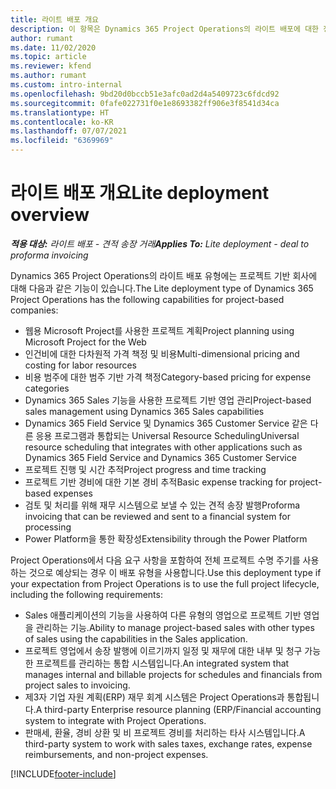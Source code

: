 ```yaml
---
title: 라이트 배포 개요
description: 이 항목은 Dynamics 365 Project Operations의 라이트 배포에 대한 정보를 제공합니다.
author: rumant
ms.date: 11/02/2020
ms.topic: article
ms.reviewer: kfend
ms.author: rumant
ms.custom: intro-internal
ms.openlocfilehash: 9bd20d0bccb51e3afc0ad2d4a5409723c6fdcd92
ms.sourcegitcommit: 0fafe022731f0e1e8693382ff906e3f8541d34ca
ms.translationtype: HT
ms.contentlocale: ko-KR
ms.lasthandoff: 07/07/2021
ms.locfileid: "6369969"
---
```

# <a name="lite-deployment-overview"></a><span data-ttu-id="86fba-103">라이트 배포 개요</span><span class="sxs-lookup"><span data-stu-id="86fba-103">Lite deployment overview</span></span>

<span data-ttu-id="86fba-104">_**적용 대상:** 라이트 배포 - 견적 송장 거래_</span><span class="sxs-lookup"><span data-stu-id="86fba-104">_**Applies To:** Lite deployment - deal to proforma invoicing_</span></span>

<span data-ttu-id="86fba-105">Dynamics 365 Project Operations의 라이트 배포 유형에는 프로젝트 기반 회사에 대해 다음과 같은 기능이 있습니다.</span><span class="sxs-lookup"><span data-stu-id="86fba-105">The Lite deployment type of Dynamics 365 Project Operations has the following capabilities for project-based companies:</span></span>

- <span data-ttu-id="86fba-106">웹용 Microsoft Project를 사용한 프로젝트 계획</span><span class="sxs-lookup"><span data-stu-id="86fba-106">Project planning using Microsoft Project for the Web</span></span>
- <span data-ttu-id="86fba-107">인건비에 대한 다차원적 가격 책정 및 비용</span><span class="sxs-lookup"><span data-stu-id="86fba-107">Multi-dimensional pricing and costing for labor resources</span></span>
- <span data-ttu-id="86fba-108">비용 범주에 대한 범주 기반 가격 책정</span><span class="sxs-lookup"><span data-stu-id="86fba-108">Category-based pricing for expense categories</span></span>
- <span data-ttu-id="86fba-109">Dynamics 365 Sales 기능을 사용한 프로젝트 기반 영업 관리</span><span class="sxs-lookup"><span data-stu-id="86fba-109">Project-based sales management using Dynamics 365 Sales capabilities</span></span>
- <span data-ttu-id="86fba-110">Dynamics 365 Field Service 및 Dynamics 365 Customer Service 같은 다른 응용 프로그램과 통합되는 Universal Resource Scheduling</span><span class="sxs-lookup"><span data-stu-id="86fba-110">Universal resource scheduling that integrates with other applications such as Dynamics 365 Field Service and Dynamics 365 Customer Service</span></span>
- <span data-ttu-id="86fba-111">프로젝트 진행 및 시간 추적</span><span class="sxs-lookup"><span data-stu-id="86fba-111">Project progress and time tracking</span></span>
- <span data-ttu-id="86fba-112">프로젝트 기반 경비에 대한 기본 경비 추적</span><span class="sxs-lookup"><span data-stu-id="86fba-112">Basic expense tracking for project-based expenses</span></span>
- <span data-ttu-id="86fba-113">검토 및 처리를 위해 재무 시스템으로 보낼 수 있는 견적 송장 발행</span><span class="sxs-lookup"><span data-stu-id="86fba-113">Proforma invoicing that can be reviewed and sent to a financial system for processing</span></span>
- <span data-ttu-id="86fba-114">Power Platform을 통한 확장성</span><span class="sxs-lookup"><span data-stu-id="86fba-114">Extensibility through the Power Platform</span></span>

<span data-ttu-id="86fba-115">Project Operations에서 다음 요구 사항을 포함하여 전체 프로젝트 수명 주기를 사용하는 것으로 예상되는 경우 이 배포 유형을 사용합니다.</span><span class="sxs-lookup"><span data-stu-id="86fba-115">Use this deployment type if your expectation from Project Operations is to use the full project lifecycle, including the following requirements:</span></span>

- <span data-ttu-id="86fba-116">Sales 애플리케이션의 기능을 사용하여 다른 유형의 영업으로 프로젝트 기반 영업을 관리하는 기능.</span><span class="sxs-lookup"><span data-stu-id="86fba-116">Ability to manage project-based sales with other types of sales using the capabilities in the Sales application.</span></span>
- <span data-ttu-id="86fba-117">프로젝트 영업에서 송장 발행에 이르기까지 일정 및 재무에 대한 내부 및 청구 가능한 프로젝트를 관리하는 통합 시스템입니다.</span><span class="sxs-lookup"><span data-stu-id="86fba-117">An integrated system that manages internal and billable projects for schedules and financials from project sales to invoicing.</span></span>
- <span data-ttu-id="86fba-118">제3자 기업 자원 계획(ERP) 재무 회계 시스템은 Project Operations과 통합됩니다.</span><span class="sxs-lookup"><span data-stu-id="86fba-118">A third-party Enterprise resource planning (ERP/Financial accounting system to integrate with Project Operations.</span></span>
- <span data-ttu-id="86fba-119">판매세, 환율, 경비 상환 및 비 프로젝트 경비를 처리하는 타사 시스템입니다.</span><span class="sxs-lookup"><span data-stu-id="86fba-119">A third-party system to work with sales taxes, exchange rates, expense reimbursements, and non-project expenses.</span></span>


[!INCLUDE[footer-include](../includes/footer-banner.md)]